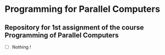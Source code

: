 # Programming for Parallel Computers
## Repository for 1st assignment of the course Programming of Parallel Computers

- [ ] Nothing !